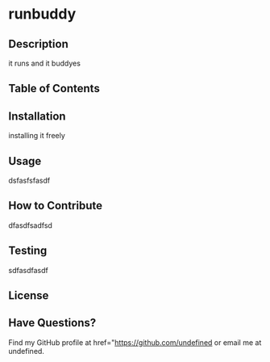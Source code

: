 # runbuddy

  ## Description

  it runs and it buddyes

  ## Table of Contents


  ## Installation

  installing it freely

  ## Usage

  dsfasfsfasdf

  ## How to Contribute

  dfasdfsadfsd

  ## Testing

  sdfasdfasdf

  ## License
  

  ## Have Questions?

  Find my GitHub profile at href="https://github.com/undefined or email me at undefined.

